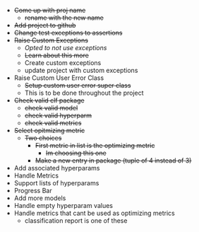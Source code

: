 - ~~Come up with proj name~~
    - ~~rename with the new name~~
- ~~Add project to github~~
- ~~Change test exceptions to assertions~~
- ~~Raise Custom Exceptions~~
    - *Opted to not use exceptions*
    - ~~Learn about this more~~
    - Create custom exceptions
    - update project with custom exceptions
- Raise Custom User Error Class
    - ~~Setup custom user error super class~~
    - This is to be done throughout the project
- ~~Check valid clf package~~
    - ~~check valid model~~
    - ~~check valid hyperparm~~
    - ~~check valid metrics~~
- ~~Select opitmizing metric~~
    - ~~Two choices~~
        - ~~First metric in list is the optimizing metric~~
            - ~~Im choosing this one~~
        - ~~Make a new entry in package (tuple of 4 instead of 3)~~
- Add associated hyperparams
- Handle Metrics
- Support lists of hyperparams
- Progress Bar
- Add more models
- Handle empty hyperparam values
- Handle metrics that cant be used as optimizing metrics
    - classification report is one of these